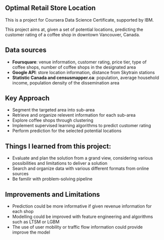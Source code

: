 ## Optimal Retail Store Location

This is a project for Coursera Data Science Certificate, supported by IBM.

This project aims at, given a set of potential locations, predicting the customer rating of a coffee shop in downtown Vancouver, Canada. 

## Data sources

- **Foursquare**: venue information, customer rating, price tier, type of coffee shops, number of coffee shops in the designated area
- **Google API**: store location information, distance from Skytrain stations
- **Statistic Canada and censusmapper.ca**: population, average household income, population density of the dissemination area

## Key Approach

- Segment the targeted area into sub-area
- Retrieve and organize relevent information for each sub-area
- Explore coffee shops through clustering
- Implement supervised learning algorithms to predict customer rating
- Perform prediction for the selected potential locations

## Things I learned from this project:

- Evaluate and plan the solution from a grand view, considering various possibilities and limitations to deliver a solution 
- Search and organize data with various different formats from online sources 
- Be familir with problem-solving pipeline

## Improvements and Limitations

- Prediction could be more informative if given revenue information for each shop
- Modelling could be improved with feature engineering and algorithms such as LTSM or LGBM
- The use of user mobility or traffic flow information could provide improve the model 

